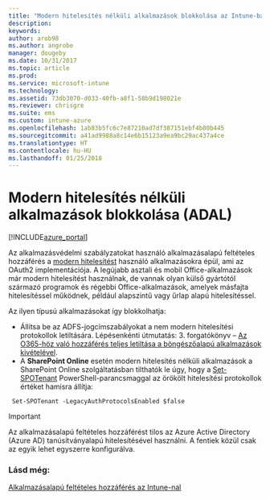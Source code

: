 ```yaml
---
title: "Modern hitelesítés nélküli alkalmazások blokkolása az Intune-ban"
description: 
keywords: 
author: arob98
ms.author: angrobe
manager: dougeby
ms.date: 10/31/2017
ms.topic: article
ms.prod: 
ms.service: microsoft-intune
ms.technology: 
ms.assetid: 73db3070-d033-40fb-a8f1-58b9d198021e
ms.reviewer: chrisgre
ms.suite: ems
ms.custom: intune-azure
ms.openlocfilehash: 1ab83b5fc6c7e87210ad7df387151ebf4b80b445
ms.sourcegitcommit: a41ad9988a8c14e6b15123a9ea9bc29ac437a4ce
ms.translationtype: HT
ms.contentlocale: hu-HU
ms.lasthandoff: 01/25/2018
---
```

# <a name="block-apps-that-do-not-use-modern-authentication-adal"></a>Modern hitelesítés nélküli alkalmazások blokkolása (ADAL)

[!INCLUDE[azure_portal](./includes/azure_portal.md)]

Az alkalmazásvédelmi szabályzatokat használó alkalmazásalapú feltételes hozzáférés a [modern hitelesítést](https://support.office.com/article/Using-Office-365-modern-authentication-with-Office-clients-776c0036-66fd-41cb-8928-5495c0f9168a) használó alkalmazásokra épül, ami az OAuth2 implementációja. A legújabb asztali és mobil Office-alkalmazások már modern hitelesítést használnak, de vannak olyan külső gyártótól származó programok és régebbi Office-alkalmazások, amelyek másfajta hitelesítéssel működnek, például alapszintű vagy űrlap alapú hitelesítéssel.

Az ilyen típusú alkalmazásokat így blokkolhatja:

* Állítsa be az ADFS-jogcímszabályokat a nem modern hitelesítési protokollok letiltására. Lépésenkénti útmutatás: 3. forgatókönyv – [Az O365-höz való hozzáférés teljes letiltása a böngészőalapú alkalmazások kivételével](https://technet.microsoft.com/library/dn592182.aspx).
* A **SharePoint Online** esetén modern hitelesítés nélküli alkalmazások a SharePoint Online szolgáltatásban tilthatók le úgy, hogy a [Set-SPOTenant](https://technet.microsoft.com/library/fp161390.aspx) PowerShell-parancsmaggal az örökölt hitelesítési protokollok értéket hamisra állítja:

```
 Set-SPOTenant -LegacyAuthProtocolsEnabled $false

```


>[!IMPORTANT]
>Az alkalmazásalapú feltételes hozzáférést tilos az Azure Active Directory (Azure AD) tanúsítványalapú hitelesítésével használni. A fentiek közül csak az egyik lehet egyszerre konfigurálva.

### <a name="see-also"></a>Lásd még:
[Alkalmazásalapú feltételes hozzáférés az Intune-nal](app-based-conditional-access-intune.md)
